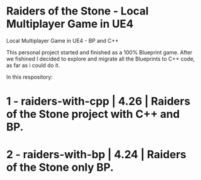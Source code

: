 # Raiders of the Stone - Local Multiplayer Game in UE4
Local Multiplayer Game in UE4 - BP and C++

This personal project started and finished as a 100% Blueprint game.
After we fishined I decided to explore and migrate all the Blueprints to C++ code, as far as i could do it.

In this respository:
# 1 - raiders-with-cpp | 4.26 | Raiders of the Stone project with C++ and BP.
# 2 - raiders-with-bp  | 4.24 | Raiders of the Stone only BP.

